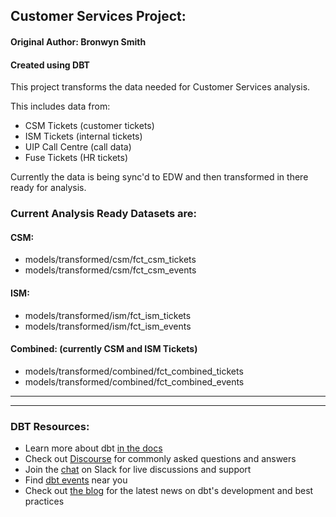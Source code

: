 ## Customer Services Project:
#### Original Author: Bronwyn Smith
#### Created using DBT

This project transforms the data needed for Customer Services analysis.

This includes data from:
- CSM Tickets (customer tickets)
- ISM Tickets (internal tickets)
- UIP Call Centre (call data)
- Fuse Tickets (HR tickets)


Currently the data is being sync'd to EDW and then transformed in there ready for analysis.

### Current Analysis Ready Datasets are:

#### CSM:
- models/transformed/csm/fct_csm_tickets 
- models/transformed/csm/fct_csm_events

#### ISM:
- models/transformed/ism/fct_ism_tickets
- models/transformed/ism/fct_ism_events

#### Combined: (currently CSM and ISM Tickets)
- models/transformed/combined/fct_combined_tickets
- models/transformed/combined/fct_combined_events


***
***


### DBT Resources:
- Learn more about dbt [in the docs](https://docs.getdbt.com/docs/introduction)
- Check out [Discourse](https://discourse.getdbt.com/) for commonly asked questions and answers
- Join the [chat](http://slack.getdbt.com/) on Slack for live discussions and support
- Find [dbt events](https://events.getdbt.com) near you
- Check out [the blog](https://blog.getdbt.com/) for the latest news on dbt's development and best practices
